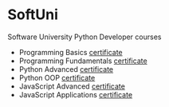 # SoftUni
Software University Python Developer courses


- Programming Basics [certificate](https://softuni.bg/certificates/details/76761/ecc65601)
- Programming Fundamentals [certificate](https://softuni.bg/certificates/details/85565/62390126)
- Python Advanced [certificate](https://softuni.bg/certificates/details/90065/62007779)
- Python OOP [certificate](https://softuni.bg/certificates/details/94913/b16ce2f0)
- JavaScript Advanced [certificate](#)
- JavaScript Applications [certificate](https://softuni.bg/certificates/details/102362/f372801e)
